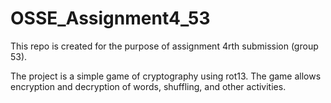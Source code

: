# OSSE_Assignment4_53
This repo is created  for the purpose of assignment 4rth submission (group 53).

The project is a simple game of cryptography using rot13. The game allows encryption and decryption of words, shuffling, and other activities.
